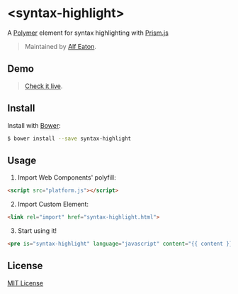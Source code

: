 # &lt;syntax-highlight&gt;

A [Polymer](http://www.polymer-project.org) element for syntax highlighting with [Prism.js](http://prismjs.com/)

> Maintained by [Alf Eaton](https://github.com/hubgit).

## Demo

> [Check it live](http://addyosmani.github.io/syntax-highlight).

## Install

Install with [Bower](http://bower.io):

```sh
$ bower install --save syntax-highlight
```

## Usage

1. Import Web Components' polyfill:

```html
<script src="platform.js"></script>
```

2. Import Custom Element:

```html
<link rel="import" href="syntax-highlight.html">
```

3. Start using it!

```html
<pre is="syntax-highlight" language="javascript" content="{{ content }}"></pre>
```

## License

[MIT License](http://opensource.org/licenses/MIT)
